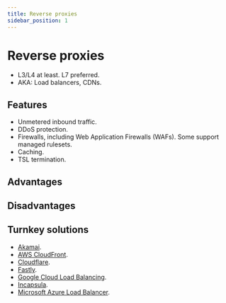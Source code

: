 ```yaml
---
title: Reverse proxies
sidebar_position: 1
---
```


# Reverse proxies

- L3/L4 at least. L7 preferred.
- AKA: Load balancers, CDNs.

## Features

- Unmetered inbound traffic.
- DDoS protection.
- Firewalls, including Web Application Firewalls (WAFs). Some support managed rulesets.
- Caching.
- TSL termination.

## Advantages

## Disadvantages

## Turnkey solutions

- [Akamai](https://www.akamai.com/).
- [AWS CloudFront](https://aws.amazon.com/cloudfront/).
- [Cloudflare](https://www.cloudflare.com/).
- [Fastly](https://www.fastly.com/).
- [Google Cloud Load Balancing](https://cloud.google.com/load-balancing/).
- [Incapsula](https://www.incapsula.com/).
- [Microsoft Azure Load Balancer](https://learn.microsoft.com/en-us/azure/load-balancer/).
